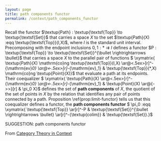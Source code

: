 ```yaml
---
layout: page
title: path components functor
permalink: /context/path_components_functor
---
```

 Recall the functor $\textup{Path} : \textup{\textsf{Top}} \to \textup{\textsf{Set}}$ that carries a space $X$ to the set $\textup{Path}(X) :eqq \textup{\textsf{Top}}(I,X)$, where $I$ is the standard unit interval. Precomposing with the endpoint inclusions $0,1 : * \rightrightarrows I$ defines a functor $P : \textup{\textsf{Top}} \to \textup{\textsf{Set}}^{\bullet \rightrightarrows \bullet}$ that carries a space $X$ to the parallel pair of functions
$ \xymatrix{ \textup{Path}(X) \mathrm{co}ng \textup{\textsf{Top}}(I,X) \ar@<.5ex>[r]^-{\mathrm{ev}_0} \ar@<-.5ex>[r]_-{\mathrm{ev}_1} & \textup{\textsf{Top}}(*,X) \mathrm{co}ng \textup{Point}(X)}$
that evaluate a path at its endpoints. Their coequalizer
$ \xymatrix{ \textup{Path}(X) \ar@<.5ex>[r]^-{\mathrm{ev}_0} \ar@<-.5ex>[r]_-{\mathrm{ev}_1} & \textup{Point}(X) \ar@{->>}[r] & \pi_0 X}$ defines the set of **path components** of $X$, the quotient of the set of points in $X$ by the relation that identifies any pair of points connected by a path. Proposition \ref{prop:limit-functor} tells us that this coequalizer defines a functor, the **path components functor** $
\pi_0 :eqq \xymatrix{ \textup{\textsf{Top}} \ar[r]^-P &  \textup{\textsf{Set}}^{\bullet \rightrightarrows \bullet} \ar[r]^-{\textup{colim}} & \textup{\textsf{Set}}.}$


SUGGESTION: path components functor

From [Category Theory in Context](https://mathgloss.github.io/MathGloss/context.html)